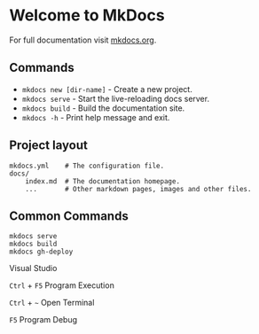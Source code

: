 ﻿# Welcome to MkDocs

For full documentation visit [mkdocs.org](https://www.mkdocs.org).

## Commands

* `mkdocs new [dir-name]` - Create a new project.
* `mkdocs serve` - Start the live-reloading docs server.
* `mkdocs build` - Build the documentation site.
* `mkdocs -h` - Print help message and exit.

## Project layout

    mkdocs.yml    # The configuration file.
    docs/
        index.md  # The documentation homepage.
        ...       # Other markdown pages, images and other files.

## Common Commands 
```shell
mkdocs serve
mkdocs build
mkdocs gh-deploy
```

Visual Studio 

`Ctrl` + `F5` Program Execution 

`Ctrl` + `~`  Open Terminal 

`F5`          Program Debug 

